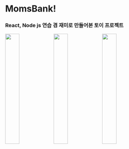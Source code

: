 # MomsBank!
<h3>React, Node js 연습 겸 재미로 만들어본 토이 프로젝트</h3>

<img src="https://github.com/hyeonseokang/MomsBank/assets/26127395/06f0e411-1c56-4852-ab44-a4f2dc3d7fc4" width="30%" height="30%">
<img src="https://github.com/hyeonseokang/MomsBank/assets/26127395/eab3a3b5-0d50-4b36-af3b-8d453a9daa7d" width="30%" height="30%">
<img src="https://github.com/hyeonseokang/MomsBank/assets/26127395/ae3ac8b6-44d3-4146-b609-0780aba3047e" width="30%" height="30%">
